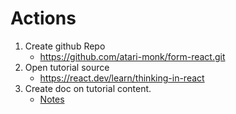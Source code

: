 # Actions

1. Create github Repo
   - https://github.com/atari-monk/form-react.git
2. Open tutorial source
   - https://react.dev/learn/thinking-in-react
3. Create doc on tutorial content.
   - [Notes](./Notes.md)
